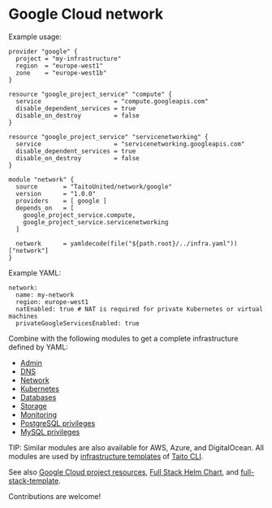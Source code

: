 # Google Cloud network

Example usage:

```
provider "google" {
  project = "my-infrastructure"
  region  = "europe-west1"
  zone    = "europe-west1b"
}

resource "google_project_service" "compute" {
  service                    = "compute.googleapis.com"
  disable_dependent_services = true
  disable_on_destroy         = false
}

resource "google_project_service" "servicenetworking" {
  service                    = "servicenetworking.googleapis.com"
  disable_dependent_services = true
  disable_on_destroy         = false
}

module "network" {
  source       = "TaitoUnited/network/google"
  version      = "1.0.0"
  providers    = [ google ]
  depends_on   = [
    google_project_service.compute,
    google_project_service.servicenetworking
  ]

  network      = yamldecode(file("${path.root}/../infra.yaml"))["network"]
}
```

Example YAML:

```
network:
  name: my-network
  region: europe-west1
  natEnabled: true # NAT is required for private Kubernetes or virtual machines
  privateGoogleServicesEnabled: true
```

Combine with the following modules to get a complete infrastructure defined by YAML:

- [Admin](https://registry.terraform.io/modules/TaitoUnited/admin/google)
- [DNS](https://registry.terraform.io/modules/TaitoUnited/dns/google)
- [Network](https://registry.terraform.io/modules/TaitoUnited/network/google)
- [Kubernetes](https://registry.terraform.io/modules/TaitoUnited/kubernetes/google)
- [Databases](https://registry.terraform.io/modules/TaitoUnited/databases/google)
- [Storage](https://registry.terraform.io/modules/TaitoUnited/storage/google)
- [Monitoring](https://registry.terraform.io/modules/TaitoUnited/monitoring/google)
- [PostgreSQL privileges](https://registry.terraform.io/modules/TaitoUnited/postgresql-privileges/google)
- [MySQL privileges](https://registry.terraform.io/modules/TaitoUnited/mysql-privileges/google)

TIP: Similar modules are also available for AWS, Azure, and DigitalOcean. All modules are used by [infrastructure templates](https://taitounited.github.io/taito-cli/templates#infrastructure-templates) of [Taito CLI](https://taitounited.github.io/taito-cli/).

See also [Google Cloud project resources](https://registry.terraform.io/modules/TaitoUnited/project-resources/google), [Full Stack Helm Chart](https://github.com/TaitoUnited/taito-charts/blob/master/full-stack), and [full-stack-template](https://github.com/TaitoUnited/full-stack-template).

Contributions are welcome!
